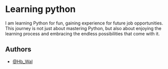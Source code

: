 # Learning python

I am learning Python for fun, gaining experience for future job opportunities. This journey is not just about mastering Python, but also about enjoying the learning process and embracing the endless possibilities that come with it.
## Authors

- [@Hb_Wal](https://github.com/Hugo2049)

